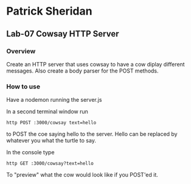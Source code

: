 # Patrick Sheridan
## Lab-07 Cowsay HTTP Server

### Overview
Create an HTTP server that uses cowsay to have a cow diplay different messages. Also create a body parser for the POST methods.

### How to use
Have a nodemon running the server.js

In a second terminal window run

```
http POST :3000/cowsay text=hello
```
to POST the coe saying hello to the server. Hello can be replaced by whatever you what the turtle to say.

In the console type
```
http GET :3000/cowsay?text=hello
```
To "preview" what the cow would look like if you POST'ed it.

